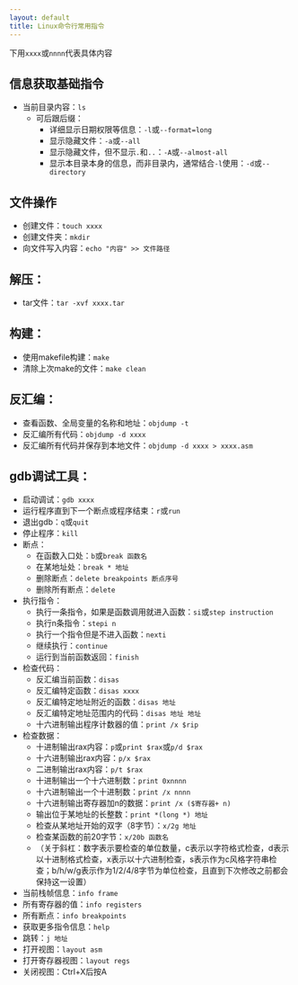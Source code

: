 ```yaml
---
layout: default
title: Linux命令行常用指令
---
```



下用`xxxx`或`nnnn`代表具体内容

## 信息获取基础指令

- 当前目录内容：`ls`
	- 可后跟后缀：
		- 详细显示日期权限等信息：`-l`或`--format=long`
		- 显示隐藏文件：`-a`或`--all`
		- 显示隐藏文件，但不显示`.`和`..`：`-A`或`--almost-all`
		- 显示本目录本身的信息，而非目录内，通常结合`-l`使用：`-d`或`--directory`
## 文件操作

- 创建文件：`touch xxxx`
- 创建文件夹：`mkdir`
- 向文件写入内容：`echo "内容" >> 文件路径`
## 解压：

- tar文件：`tar -xvf xxxx.tar`

## 构建：

- 使用makefile构建：`make`
- 清除上次make的文件：`make clean`

## 反汇编：

- 查看函数、全局变量的名称和地址：`objdump -t`
- 反汇编所有代码：`objdump -d xxxx`
- 反汇编所有代码并保存到本地文件：`objdump -d xxxx > xxxx.asm`

## gdb调试工具：

- 启动调试：`gdb xxxx`
- 运行程序直到下一个断点或程序结束：`r`或`run`
- 退出gdb：`q`或`quit`
- 停止程序：`kill`
- 断点：
	- 在函数入口处：`b`或`break 函数名`
	- 在某地址处：`break * 地址`
	- 删除断点：`delete breakpoints 断点序号`
	- 删除所有断点：`delete`
- 执行指令：
	- 执行一条指令，如果是函数调用就进入函数：`si`或`step instruction`
	- 执行n条指令：`stepi n`
	- 执行一个指令但是不进入函数：`nexti`
	- 继续执行：`continue`
	- 运行到当前函数返回：`finish`
- 检查代码：
	- 反汇编当前函数：`disas`
	- 反汇编特定函数：`disas xxxx`
	- 反汇编特定地址附近的函数：`disas 地址`
	- 反汇编特定地址范围内的代码：`disas 地址 地址`
	- 十六进制输出程序计数器的值：`print /x $rip`
- 检查数据：
	- 十进制输出rax内容：`p`或`print $rax`或`p/d $rax`
	- 十六进制输出rax内容：`p/x $rax`
	- 二进制输出rax内容：`p/t $rax`
	- 十进制输出一个十六进制数：`print 0xnnnn`
	- 十六进制输出一个十进制数：`print /x nnnn`
	- 十六进制输出寄存器加n的数据：`print /x ($寄存器+ n)`
	- 输出位于某地址的长整数：`print *(long *) 地址`
	- 检查从某地址开始的双字（8字节）：`x/2g 地址`
	- 检查某函数的前20字节：`x/20b 函数名`
	- （关于斜杠：数字表示要检查的单位数量，c表示以字符格式检查，d表示以十进制格式检查，x表示以十六进制检查，s表示作为c风格字符串检查；b/h/w/g表示作为1/2/4/8字节为单位检查，且直到下次修改之前都会保持这一设置）
- 当前栈帧信息：`info frame`
- 所有寄存器的值：`info registers`
- 所有断点：`info breakpoints`
- 获取更多指令信息：`help`
- 跳转：`j 地址`
- 打开视图：`layout asm`
- 打开寄存器视图：`layout regs`
- 关闭视图：Ctrl+X后按A
